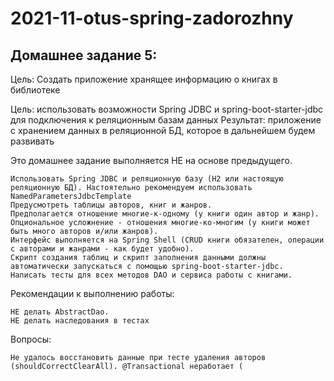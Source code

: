 # 2021-11-otus-spring-zadorozhny

## Домашнее задание 5:

Цель: Создать приложение хранящее информацию о книгах в библиотеке

Цель: использовать возможности Spring JDBC и spring-boot-starter-jdbc для подключения к реляционным базам данных
Результат: приложение с хранением данных в реляционной БД, которое в дальнейшем будем развивать

Это домашнее задание выполняется НЕ на основе предыдущего.

    Использовать Spring JDBC и реляционную базу (H2 или настоящую реляционную БД). Настоятельно рекомендуем использовать NamedParametersJdbcTemplate
    Предусмотреть таблицы авторов, книг и жанров.
    Предполагается отношение многие-к-одному (у книги один автор и жанр). Опциональное усложнение - отношения многие-ко-многим (у книги может быть много авторов и/или жанров).
    Интерфейс выполняется на Spring Shell (CRUD книги обязателен, операции с авторами и жанрами - как будет удобно).
    Скрипт создания таблиц и скрипт заполнения данными должны автоматически запускаться с помощью spring-boot-starter-jdbc.
    Написать тесты для всех методов DAO и сервиса работы с книгами.

Рекомендации к выполнению работы:

    НЕ делать AbstractDao.
    НЕ делать наследования в тестах
    
Вопросы:

    Не удалось восстановить данные при тесте удаления авторов (shouldCorrectClearAll). @Transactional неработает (   
